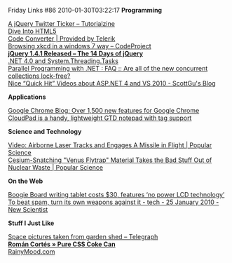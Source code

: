 Friday Links #86
2010-01-30T03:22:17
**Programming**

[A jQuery Twitter Ticker – Tutorialzine](http://tutorialzine.com/2009/10/jquery-twitter-ticker/)   
[Dive Into HTML5 ](http://diveintohtml5.org/)   
[Code Converter | Provided by Telerik](http://converter.telerik.com/)   
[Browsing xkcd in a windows 7 way – CodeProject ](http://www.codeproject.com/KB/cs/xkcdBrowser.aspx)   
[**jQuery 1.4.1 Released – The 14 Days of jQuery**](http://jquery14.com/day-12/jquery-141-released)   
[.NET 4.0 and System.Threading.Tasks](http://www.codethinked.com/post/2010/01/25/NET-40-and-SystemThreadingTasks.aspx)   
[Parallel Programming with .NET : FAQ :: Are all of the new concurrent collections lock-free?](http://blogs.msdn.com/pfxteam/archive/2010/01/26/9953725.aspx)   
[Nice “Quick Hit” Videos about ASP.NET 4 and VS 2010 - ScottGu's Blog](http://weblogs.asp.net/scottgu/archive/2010/01/28/nice-quick-hit-videos-about-asp-net-4-and-vs-2010.aspx)

**Applications**

[Google Chrome Blog: Over 1,500 new features for Google Chrome](http://chrome.blogspot.com/2010/01/over-1500-new-features-for-google.html)   
[CloudPad is a handy, lightweight GTD notepad with tag support](http://www.downloadsquad.com/2010/01/29/cloudpad-free-note-task-gtd-app-windows-tag-support/)

**Science and Technology**

[Video: Airborne Laser Tracks and Engages A Missile in Flight | Popular Science](http://www.popsci.com/technology/article/2010-01/video-airborne-laser-tracks-engages-missile-flight)   
[Cesium-Snatching "Venus Flytrap" Material Takes the Bad Stuff Out of Nuclear Waste | Popular Science](http://www.popsci.com/science/article/2010-01/cesium-snatching-venus-flytrap-material-takes-bad-stuff-out-nuke-waste)

**On the Web**

[Boogie Board writing tablet costs $30, features ‘no power LCD technology’](http://www.crunchgear.com/2010/01/22/boogie-board-writing-tablet-costs-30-features-no-power-lcd-technology/)   
[To beat spam, turn its own weapons against it - tech - 25 January 2010 - New Scientist](http://www.newscientist.com/article/mg20527446.000-to-beat-spam-turn-its-own-weapons-against-it.html?haasFormId=46aa9eea-8158-4b87-8d70-3994c2a1bd64&haasPage=0)

**Stuff I Just Like**

[Space pictures taken from garden shed – Telegraph](http://www.telegraph.co.uk/science/space/7042005/Space-pictures-taken-from-garden-shed.html)   
[**Román Cortés » Pure CSS Coke Can** ](http://www.romancortes.com/blog/pure-css-coke-can/)   
[RainyMood.com ](http://www.rainymood.com/)
